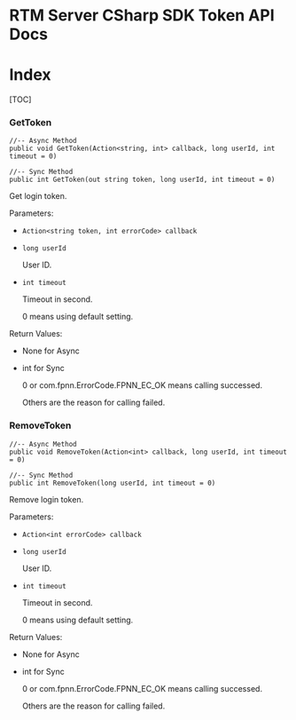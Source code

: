 # RTM Server CSharp SDK Token API Docs

# Index

[TOC]

### GetToken

	//-- Async Method
	public void GetToken(Action<string, int> callback, long userId, int timeout = 0)
	
	//-- Sync Method
	public int GetToken(out string token, long userId, int timeout = 0)

Get login token.

Parameters:

+ `Action<string token, int errorCode> callback`

+ `long userId`

	User ID.

+ `int timeout`

	Timeout in second.

	0 means using default setting.


Return Values:

+ None for Async

+ int for Sync

	0 or com.fpnn.ErrorCode.FPNN_EC_OK means calling successed.

	Others are the reason for calling failed.



### RemoveToken

	//-- Async Method
	public void RemoveToken(Action<int> callback, long userId, int timeout = 0)
	
	//-- Sync Method
	public int RemoveToken(long userId, int timeout = 0)

Remove login token.

Parameters:

+ `Action<int errorCode> callback`

+ `long userId`

  User ID.

+ `int timeout`

  Timeout in second.

  0 means using default setting.


Return Values:

+ None for Async

+ int for Sync

  0 or com.fpnn.ErrorCode.FPNN_EC_OK means calling successed.

  Others are the reason for calling failed.


